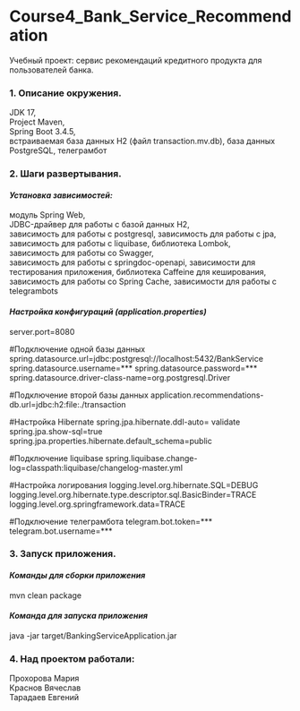 # **Сourse4_Bank_Service_Recommendation**

Учебный проект: сервис рекомендаций кредитного продукта для пользователей банка.

### 1. Описание окружения.  
JDK 17,  
Project Maven,  
Spring Boot 3.4.5,  
встраиваемая база данных H2 (файл transaction.mv.db),
база данных PostgreSQL,
телеграмбот

### 2. Шаги развертывания. 
#### *Установка зависимостей:*  
модуль Spring Web,  
JDBC-драйвер для работы с базой данных H2,  
зависимость для работы с postgresql,
зависимость для работы с jpa,
зависимость для работы с liquibase,
библиотека Lombok,  
зависимость для работы со Swagger,  
зависимость для работы с springdoc-openapi,
зависимости для тестирования приложения,
библиотека Caffeine  для кеширования,
зависимость для работы со Spring Cache,
зависимости для работы с telegrambots 

#### *Настройка конфигураций (application.properties)*

server.port=8080

#Подключение одной базы данных
spring.datasource.url=jdbc:postgresql://localhost:5432/BankService
spring.datasource.username=***
spring.datasource.password=***
spring.datasource.driver-class-name=org.postgresql.Driver

#Подключение второй базы данных
application.recommendations-db.url=jdbc:h2:file:./transaction

#Настройка Hibernate
spring.jpa.hibernate.ddl-auto= validate
spring.jpa.show-sql=true
spring.jpa.properties.hibernate.default_schema=public

#Подключение liquibase
spring.liquibase.change-log=classpath:liquibase/changelog-master.yml

#Настройка логирования
logging.level.org.hibernate.SQL=DEBUG
logging.level.org.hibernate.type.descriptor.sql.BasicBinder=TRACE
logging.level.org.springframework.data=TRACE

#Подключение телеграмбота
telegram.bot.token=***
telegram.bot.username=***

### 3. Запуск приложения.
#### *Команды для сборки приложения*
mvn clean package
#### *Команда для запуска приложения*
java -jar target/BankingServiceApplication.jar  

### 4. Над проектом работали:  
Прохорова Мария  
Краснов Вячеслав  
Тарадаев Евгений 

